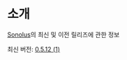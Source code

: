 # 소개

[Sonolus](https://sonolus.com)의 최신 및 이전 릴리즈에 관한 정보

최신 버전: [0.5.12 (1)](./versions/0.5.12_1.md)
